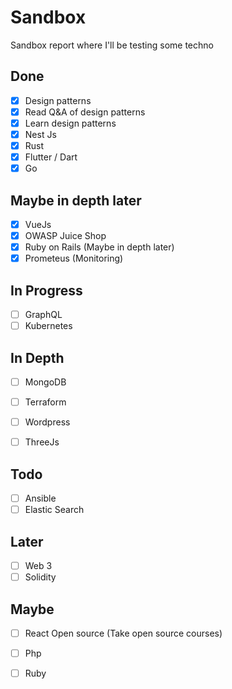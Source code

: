 # Sandbox
Sandbox report where I'll be testing some techno

## Done
- [x] Design patterns
- [X] Read Q&A of design patterns
- [X] Learn design patterns
- [X] Nest Js
- [X] Rust
- [X] Flutter / Dart
- [X] Go

## Maybe in depth later
- [X] VueJs
- [X] OWASP Juice Shop
- [X] Ruby on Rails (Maybe in depth later)
- [X] Prometeus (Monitoring)

## In Progress
- [ ] GraphQL
- [ ] Kubernetes

## In Depth
- [ ] MongoDB
- [ ] Terraform
- [ ] Wordpress
- [ ] ThreeJs


## Todo
- [ ] Ansible
- [ ] Elastic Search

## Later
- [ ] Web 3
- [ ] Solidity

## Maybe
- [ ] React Open source (Take open source courses)
- [ ] Php
- [ ] Ruby



